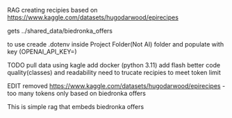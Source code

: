 RAG creating recipies based on https://www.kaggle.com/datasets/hugodarwood/epirecipes

gets ../shared_data/biedronka_offers

to use creade .dotenv inside Project Folder(Not AI) folder and populate with key (OPENAI_API_KEY=)

TODO
pull data using kagle
add docker (python 3.11)
add flash
better code quality(classes) and readability
need to trucate recipies to meet token limit

EDIT
removed https://www.kaggle.com/datasets/hugodarwood/epirecipes - too many tokens
only based on biedronka offers

This is simple rag that embeds biedronka offers